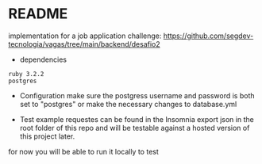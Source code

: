 # README

implementation for a job application challenge:  https://github.com/segdev-tecnologia/vagas/tree/main/backend/desafio2


* dependencies
```
ruby 3.2.2
postgres
```

* Configuration
make sure the postgress username and password is both
set to "postgres" or make the necessary changes to database.yml

* Test
example requestes can be found in the Insomnia export json in the root folder of this repo and will be testable against a hosted version of this project later.

for now you will be able to run it locally to test
